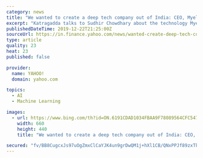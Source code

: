 ```yaml
---
category: news
title: "We wanted to create a deep tech company out of India: CEO, Myelin Foundry"
excerpt: "Katragadda talks to Sudhir Chowdhary about the technology Myelin is developing, which is a global first, and how the venture is transforming human experience and industry outcomes with AI and deep learning. Excerpts: My co-founders and I have had the benefit of global experience in large and small companies and delivered critical products both ..."
publishedDateTime: 2019-12-22T21:25:00Z
sourceUrl: https://in.finance.yahoo.com/news/wanted-create-deep-tech-company-205923914.html
type: article
quality: 23
heat: 23
published: false

provider:
  name: YAHOO!
  domain: yahoo.com

topics:
  - AI
  - Machine Learning

images:
  - url: https://www.bing.com/th?id=ON.6191CDAD1034FBAA9F78089564CFC547
    width: 660
    height: 440
    title: "We wanted to create a deep tech company out of India: CEO, Myelin Foundry"

secured: "fv/BB8CugcxJs97uOgZmxClCaYJK4un9grDwQM1j+hXl1CB/QNxPPJf89zxTkka3274K3VK26ecgWuxjG/WdQmP6FWT0EdfhY/pT2DuFyhsOVtWZzEH9CnTuAwZV6NxdjlYdyUq1PsJ1m6k8qj8kKpLAdYV4ugcdaMYrzXnfCB937WfLc4PJBbmpYjKZ6NCCjXua11RRoiKvM/5l60rsaCeKMyJW5JmGAbsdBkT0LcrkE1OpixcmrOOxp0aqbylY+bwhgOw2CRaUQkr8s/G2ww==;znLpeYVPy/eBm0A4JSC2lA=="
---
```


